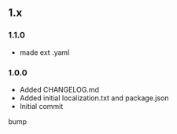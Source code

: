 ## 1.x

### 1.1.0

* made ext .yaml

### 1.0.0

* Added CHANGELOG.md
* Added initial localization.txt and package.json
* Initial commit

bump

